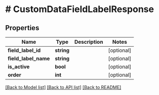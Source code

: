 # # CustomDataFieldLabelResponse

## Properties

Name | Type | Description | Notes
------------ | ------------- | ------------- | -------------
**field_label_id** | **string** |  | [optional]
**field_label_name** | **string** |  | [optional]
**is_active** | **bool** |  | [optional]
**order** | **int** |  | [optional]

[[Back to Model list]](../../README.md#models) [[Back to API list]](../../README.md#endpoints) [[Back to README]](../../README.md)
